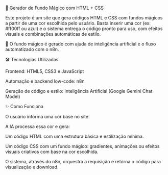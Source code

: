 🌈 Gerador de Fundo Mágico com HTML + CSS

Este projeto é um site que gera códigos HTML e CSS com fundos mágicos a partir de uma cor escolhida pelo usuário. Basta inserir uma cor (ex: #ff00ff ou azul) e o sistema entrega o código pronto para uso, com efeitos visuais e combinações automáticas de estilo.

🔮 O fundo mágico é gerado com ajuda de inteligência artificial e o fluxo automatizado com o n8n.

🛠️ Tecnologias Utilizadas

Frontend: HTML5, CSS3 e JavaScript

Automação e backend low-code: n8n

Geração de código e estilo: Inteligência Artificial (Google Gemini Chat Model)

✨ Como Funciona

O usuário informa uma cor base no site.

A IA processa essa cor e gera:

Um código HTML com uma estrutura básica e estilização mínima.

Um código CSS com um fundo mágico: gradientes, animações ou efeitos visuais criativos com base na cor escolhida.

O sistema, através do n8n, orquestra a requisição e retorna o código para visualização e download.
